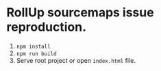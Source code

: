 # RollUp sourcemaps issue reproduction.

1. `npm install`
2. `npm run build`
3. Serve root project or open `index.html` file.
